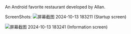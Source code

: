 An Android favorite restaurant developed by Allan.

ScreenShots:
![屏幕截图 2024-10-13 183211](https://github.com/user-attachments/assets/433f19e3-6dc9-468c-9098-a098b8811144)
(Startup screen)

![屏幕截图 2024-10-13 183241](https://github.com/user-attachments/assets/9fd4bbf2-acdc-41fc-8892-06ca9c4970d8)
(Information screen)
